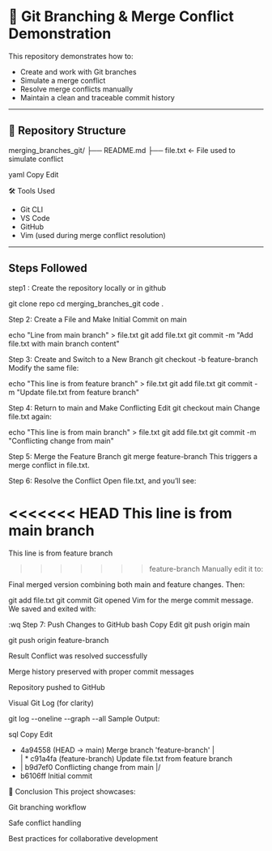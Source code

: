 # 🔀 Git Branching & Merge Conflict Demonstration

This repository demonstrates how to:
- Create and work with Git branches
- Simulate a merge conflict
- Resolve merge conflicts manually
- Maintain a clean and traceable commit history

---

## 📁 Repository Structure

merging_branches_git/
├── README.md
├── file.txt ← File used to simulate conflict

yaml
Copy
Edit

 🛠️ Tools Used

- Git CLI
- VS Code
- GitHub
- Vim (used during merge conflict resolution)

---

## Steps Followed

step1 : Create the repository locally or in github

git clone repo<URL>
cd merging_branches_git
code .

 Step 2: Create a File and Make Initial Commit on main

echo "Line from main branch" > file.txt
git add file.txt
git commit -m "Add file.txt with main branch content"
 

Step 3: Create and Switch to a New Branch
git checkout -b feature-branch
Modify the same file:

echo "This line is from feature branch" > file.txt
git add file.txt
git commit -m "Update file.txt from feature branch"

 
 Step 4: Return to main and Make Conflicting Edit
git checkout main
Change file.txt again:


echo "This line is from main branch" > file.txt
git add file.txt
git commit -m "Conflicting change from main"


Step 5: Merge the Feature Branch
git merge feature-branch
This triggers a merge conflict in file.txt.

 Step 6: Resolve the Conflict
Open file.txt, and you’ll see:


<<<<<<< HEAD
This line is from main branch
=======
This line is from feature branch
>>>>>>> feature-branch
Manually edit it to:


Final merged version combining both main and feature changes.
Then:


git add file.txt
git commit
 Git opened Vim for the merge commit message. We saved and exited with:

:wq
 Step 7: Push Changes to GitHub
bash
Copy
Edit
git push origin main


git push origin feature-branch

Result
Conflict was resolved successfully

Merge history preserved with proper commit messages

Repository pushed to GitHub

 Visual Git Log (for clarity)

git log --oneline --graph --all
Sample Output:



sql
Copy
Edit
*   4a94558 (HEAD -> main) Merge branch 'feature-branch'
|\
| * c91a4fa (feature-branch) Update file.txt from feature branch
* | b9d7ef0 Conflicting change from main
|/
* b6106ff Initial commit


🏁 Conclusion
This project showcases:

Git branching workflow

Safe conflict handling

Best practices for collaborative development

